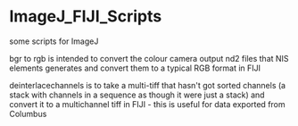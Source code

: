 # ImageJ_FIJI_Scripts
some scripts for ImageJ

bgr to rgb is intended to convert the colour camera output nd2 files that NIS elements generates and convert them to a typical RGB format in FIJI

deinterlacechannels is to take a multi-tiff that hasn't got sorted channels (a stack with channels in a sequence as though it were just a stack) 
and convert it to a multichannel tiff in FIJI - this is useful for data exported from Columbus 
